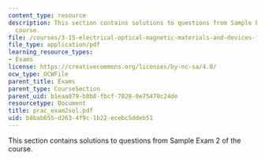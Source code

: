 ```yaml
---
content_type: resource
description: This section contains solutions to questions from Sample Exam 2 of the
  course.
file: /courses/3-15-electrical-optical-magnetic-materials-and-devices-fall-2006/b8bab655d2634f9c1b22ecebc5ddeb51_prac_exam2sol.pdf
file_type: application/pdf
learning_resource_types:
- Exams
license: https://creativecommons.org/licenses/by-nc-sa/4.0/
ocw_type: OCWFile
parent_title: Exams
parent_type: CourseSection
parent_uid: b1eaa079-b8b8-fbcf-7828-0e75470c24de
resourcetype: Document
title: prac_exam2sol.pdf
uid: b8bab655-d263-4f9c-1b22-ecebc5ddeb51
---
```

This section contains solutions to questions from Sample Exam 2 of the course.